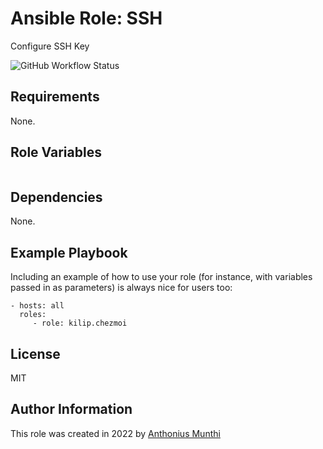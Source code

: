 Ansible Role: SSH
=========
Configure SSH Key

![GitHub Workflow Status](https://img.shields.io/github/workflow/status/kilip/ansible-role-chezmoi/CI?style=flat-square)

Requirements
------------
None.

Role Variables
--------------
```yaml

```

Dependencies
------------
None.

Example Playbook
----------------
Including an example of how to use your role (for instance, with variables passed in as parameters) is always nice for users too:

    - hosts: all
      roles:
         - role: kilip.chezmoi

License
-------

MIT

Author Information
------------------
This role was created in 2022 by [Anthonius Munthi](https://itstoni.com)

